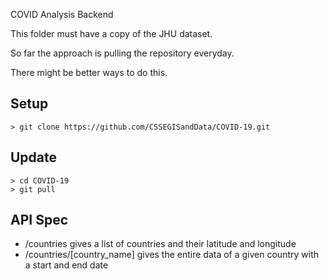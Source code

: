 COVID Analysis Backend

This folder must have a copy of the JHU dataset.

So far the approach is pulling the repository everyday.

There might be better ways to do this.

## Setup

``> git clone https://github.com/CSSEGISandData/COVID-19.git``

## Update

```
> cd COVID-19
> git pull
```

## API Spec
- /countries
gives a list of countries and their latitude and longitude
- /countries/[country_name]
gives the entire data of a given country with a start and end date